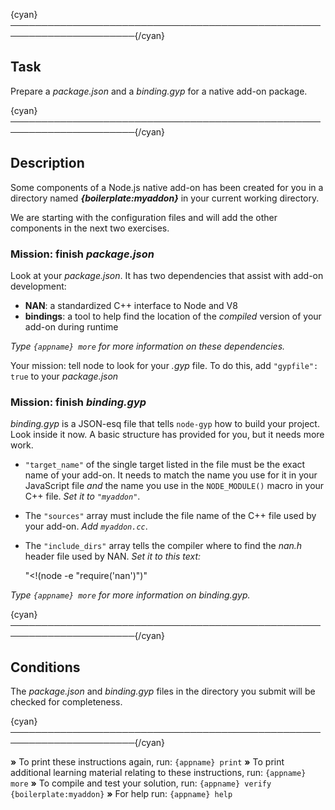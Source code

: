 {cyan}──────────────────────────────────────────────────────────────────────{/cyan}

## Task

Prepare a *package.json* and a *binding.gyp* for a native add-on package.

{cyan}──────────────────────────────────────────────────────────────────────{/cyan}

## Description

Some components of a Node.js native add-on has been created for you in a directory named ***{boilerplate:myaddon}*** in your current working directory.

We are starting with the configuration files and will add the other components in the next two exercises.

### Mission: finish *package.json*

Look at your _package.json_. It has two dependencies that assist with add-on development:

* **NAN**: a standardized C++ interface to Node and V8
* **bindings**: a tool to help find the location of the *compiled* version of your add-on during runtime

*Type `{appname} more` for more information on these dependencies.*

Your mission: tell node to look for your _.gyp_ file. To do this, add `"gypfile": true` to your _package.json_

### Mission: finish *binding.gyp*

_binding.gyp_ is a JSON-esq file that tells `node-gyp` how to build your project. Look inside it now. A basic structure has provided for you, but it needs more work.


* `"target_name"` of the single target listed in the file must be the exact name of your add-on. It needs to match the name you use for it in your JavaScript file *and* the name you use in the `NODE_MODULE()` macro in your C++ file. *Set it to `"myaddon"`*.
* The `"sources"` array must include the file name of the C++ file used by your add-on. *Add `myaddon.cc`*.
* The `"include_dirs"` array tells the compiler where to find the *nan.h* header file used by NAN. *Set it to this text:*


  "<!(node -e \"require('nan')\")"

*Type `{appname} more` for more information on binding.gyp.*

{cyan}──────────────────────────────────────────────────────────────────────{/cyan}

## Conditions

The *package.json* and *binding.gyp* files in the directory you submit will be checked for completeness.

{cyan}──────────────────────────────────────────────────────────────────────{/cyan}

 __»__ To print these instructions again, run: `{appname} print`
 __»__ To print additional learning material relating to these instructions, run: `{appname} more`
 __»__ To compile and test your solution, run: `{appname} verify {boilerplate:myaddon}`
 __»__ For help run: `{appname} help`
